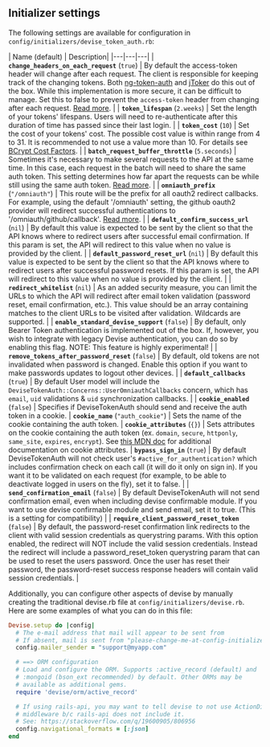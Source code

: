 ## Initializer settings

The following settings are available for configuration in `config/initializers/devise_token_auth.rb`:

| Name (default) | Description|
|---|---|---|
| **`change_headers_on_each_request`** (`true`) | By default the access-token header will change after each request. The client is responsible for keeping track of the changing tokens. Both [ng-token-auth](https://github.com/lynndylanhurley/ng-token-auth) and [jToker](https://github.com/lynndylanhurley/j-toker) do this out of the box. While this implementation is more secure, it can be difficult to manage. Set this to false to prevent the `access-token` header from changing after each request. [Read more](/conceptual#about-token-management). |
| **`token_lifespan`** (`2.weeks`) | Set the length of your tokens' lifespans. Users will need to re-authenticate after this duration of time has passed since their last login. |
| **`token_cost`** (`10`) | Set the cost of your tokens' cost. The possible cost value is within range from 4 to 31. It is recommended to not use a value more than 10. For details see [BCrypt Cost Factors](https://github.com/codahale/bcrypt-ruby#cost-factors). |
| **`batch_request_buffer_throttle`** (`5.seconds`) | Sometimes it's necessary to make several requests to the API at the same time. In this case, each request in the batch will need to share the same auth token. This setting determines how far apart the requests can be while still using the same auth token. [Read more](conceptual#about-batch-requests). |
| **`omniauth_prefix`** (`"/omniauth"`) | This route will be the prefix for all oauth2 redirect callbacks. For example, using the default '/omniauth' setting, the github oauth2 provider will redirect successful authentications to '/omniauth/github/callback'. [Read more](#omniauth-provider-settings). |
| **`default_confirm_success_url`** (`nil`) | By default this value is expected to be sent by the client so that the API knows where to redirect users after successful email confirmation. If this param is set, the API will redirect to this value when no value is provided by the client. |
| **`default_password_reset_url`** (`nil`) | By default this value is expected to be sent by the client so that the API knows where to redirect users after successful password resets. If this param is set, the API will redirect to this value when no value is provided by the client. |
| **`redirect_whitelist`** (`nil`) | As an added security measure, you can limit the URLs to which the API will redirect after email token validation (password reset, email confirmation, etc.). This value should be an array containing matches to the client URLs to be visited after validation. Wildcards are supported. |
| **`enable_standard_devise_support`** (`false`) |  By default, only Bearer Token authentication is implemented out of the box. If, however, you wish to integrate with legacy Devise authentication, you can do so by enabling this flag. NOTE: This feature is highly experimental! |
| **`remove_tokens_after_password_reset`** (`false`) | By default, old tokens are not invalidated when password is changed. Enable this option if you want to make passwords updates to logout other devices. |
| **`default_callbacks`**  (`true`) |  By default User model will include the `DeviseTokenAuth::Concerns::UserOmniauthCallbacks` concern, which has `email`, `uid` validations & `uid` synchronization callbacks. |
| **`cookie_enabled`** (`false`) | Specifies if DeviseTokenAuth should send and receive the auth token in a cookie.
| **`cookie_name`** (`"auth_cookie"`) | Sets the name of the cookie containing the auth token.
| **`cookie_attributes`** (`{}`) | Sets attributes on the cookie containing the auth token (ex. `domain`, `secure`, `httponly`, `same_site`, `expires`, `encrypt`). See [this MDN doc](https://developer.mozilla.org/en-US/docs/Web/HTTP/Cookies) for additional documentation on cookie attributes.
| **`bypass_sign_in`** (`true`) | By default DeviseTokenAuth will not check user's `#active_for_authentication?` which includes confirmation check on each call (it will do it only on sign in). If you want it to be validated on each request (for example, to be able to deactivate logged in users on the fly), set it to false. |
| **`send_confirmation_email`** (`false`) | By default DeviseTokenAuth will not send confirmation email, even when including devise confirmable module. If you want to use devise confirmable module and send email, set it to true. (This is a setting for compatibility) |
| **`require_client_password_reset_token`** (`false`) | By default, the password-reset confirmation link redirects to the client with valid session credentials as querystring params. With this option enabled, the redirect will NOT include the valid session credentials. Instead the redirect will include a password_reset_token querystring param that can be used to reset the users password. Once the user has reset their password, the password-reset success response headers will contain valid session credentials. |

Additionally, you can configure other aspects of devise by manually creating the traditional devise.rb file at `config/initializers/devise.rb`. Here are some examples of what you can do in this file:

~~~ruby
Devise.setup do |config|
  # The e-mail address that mail will appear to be sent from
  # If absent, mail is sent from "please-change-me-at-config-initializers-devise@example.com"
  config.mailer_sender = "support@myapp.com"

  # ==> ORM configuration
  # Load and configure the ORM. Supports :active_record (default) and
  # :mongoid (bson_ext recommended) by default. Other ORMs may be
  # available as additional gems.
  require 'devise/orm/active_record'

  # If using rails-api, you may want to tell devise to not use ActionDispatch::Flash
  # middleware b/c rails-api does not include it.
  # See: https://stackoverflow.com/q/19600905/806956
  config.navigational_formats = [:json]
end
~~~
